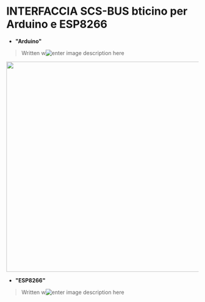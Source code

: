# INTERFACCIA SCS-BUS bticino per Arduino e ESP8266


 - **"Arduino"**
> Written w![enter image description here](https://raw.githubusercontent.com/salviador/Biticino/master/arduino.png)
<p align="center">
  <img width="550" src="https://raw.githubusercontent.com/salviador/Biticino/master/arduino.png">
</p>

 - **"ESP8266"**
> Written w![enter image description here](https://raw.githubusercontent.com/salviador/Biticino/master/ESP8266.png)

